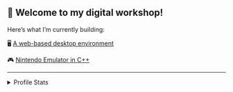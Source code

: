 ## 👋 Welcome to my digital workshop!

Here’s what I’m currently building:

🖥️ [A web-based desktop environment](https://github.com/bgevko/bogdan-os)

🎮 [Nintendo Emulator in C++](https://github.com/coopeaus/NES-Emulator)

---
<details>
  <summary>Profile Stats</summary>
  <img align="center" src="https://github-readme-stats.vercel.app/api?username=bgevko&show_icons=true&theme=ayu-mirage" alt="bgevko :: Profile Stats" />

</details>
